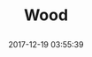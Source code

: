 ---
title: > #shorten me
  Wood
name: >
  Wood
date: "2017-12-19 03:55:39"
buy_now: "https://www.amazon.com/Meredith-Wood/dp/B0045FEHE6?psc=1&SubscriptionId=AKIAIA5RBQIWQVTCUEUQ&tag=coldcutdeals-20&linkCode=xm2&camp=2025&creative=165953&creativeASIN=B0045FEHE6"
description_markdown: >-

  Wood
tweet_id_str: "942966633382981632"
price: "$125.86"
list_price: "$125.86"
deal_price: "$32.00"
you_save: "$93.86 (75%)"
asin: "B0045FEHE6"
image: "https://images-na.ssl-images-amazon.com/images/I/61dX4XwYs%2BL.jpg"
---